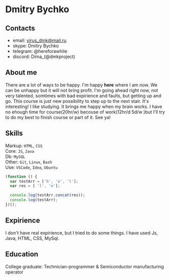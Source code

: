 # Dmitry Bychko

## Contacts

- email: virus_dmk@mail.ru
- skype: Dmitry Bychko
- telegram: @hereforawhile
- discord: Dima_(@dmkproject)

## About me
There are a lot of ways to be happy. I'm happy **here** where I am now. We can be unhappy but it will not bring profit. I'm going ahead right now, not very talented, somtimes with bad expirience and faults, but getting up and go. This course is just new possibility to step up to the next stair. It's interesting! I like studying. It brings me happy when my brain works. I have no ehough time for course(20hr/w) becouse of work(12hr/d 5d/w )but I'll try to do my best to finish course or part of it. 
See ya!

## Skills
Markup: `HTML`, `CSS`       
Сore: `JS`, `Java`      
Db: `MySQL`     
Other: `Git`, `Linux`, `Bash`       
Use: `VSCode`, `Idea`, `Ubuntu`     

```javascript
(function () {
  var testArr = ['h', 'e', 'l'];
  var res = [ 'l', 'o'];

  console.log(testArr.concat(res)); 
  console.log(testArr); 
})();
```
## Expirience
I don't have real expirience, but I tried to do some things. I have used Js, Java, HTML, CSS, MySql.

## Education
College graduate: Technician-programmer & Semiconductor manufacturing operator
